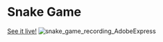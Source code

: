 # Snake Game
[See it live!](https://mehmetalperen.github.io/snake-game/)
![snake_game_recording_AdobeExpress](https://user-images.githubusercontent.com/31394639/228922502-8c00ed3f-a1c4-4193-badc-c387172e9fc4.gif)
